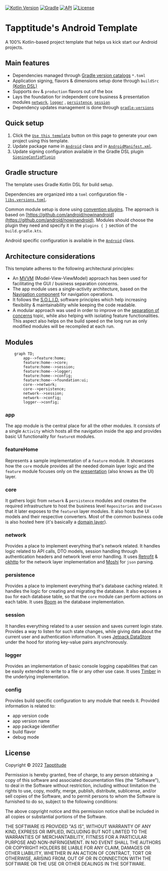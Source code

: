 [![Kotlin Version](https://img.shields.io/badge/kotlin-1.8.21-blue.svg)](http://kotlinlang.org/)
[![Gradle](https://img.shields.io/badge/gradle-8.1.1-blue.svg)](https://lv.binarybabel.org/catalog/gradle/latest)
[![API](https://img.shields.io/badge/API-26%2B-blue.svg)](https://android-arsenal.com/api?level=26)
[![License](https://img.shields.io/badge/License-MIT-lightgrey.svg)](https://en.wikipedia.org/wiki/MIT_License)

# Tapptitude's Android Template

A 100% Kotlin-based project template that helps us kick start our Android projects.

## Main features

- Dependencies managed
  through [Gradle version catalogs](https://docs.gradle.org/current/userguide/platforms.html#sub:version-catalog) `*.toml`
- Application signing, flavors & dimensions setup done
  through  `buildSrc` [(Kotlin DSL)](https://docs.gradle.org/current/userguide/kotlin_dsl.html)
- Supports `dev` & `production` flavors out of the box
- Lays the foundation for independent core business & presentation modules [`network`](#network), [`logger`](#logger)
  , [`persistence`](#persistence), [`session`](#session)
- Dependency updates management is done through [`gradle-versions`](https://github.com/ben-manes/gradle-versions-plugin)

## Quick setup

1. Click the [`Use this template`](https://github.com/tapptitude/AndroidKotlinMVVMTemplate/generate) button on this page
   to generate your own project using this template.
2. Update package name in [`Android`](buildSrc/src/main/kotlin/configuration/Android.kt)
   class and in [`AndroidManifest.xml`](app/src/main/AndroidManifest.xml).
3. Update signing configuration available in the Gradle DSL
   plugin [`SigningConfigPlugin`](buildSrc/src/main/kotlin/SigningConfigPlugin.kt)

## Gradle structure

The template uses Gradle Kotlin DSL for build setup.

Dependencies are organized into a `toml` configuration file - [`libs.versions.toml`](gradle/libs.versions.toml).

Common module setup is done using [convention plugins](buildSrc/src/main/kotlin). The approach is based
on [https://github.com/android/nowinandroid](https://github.com/android/nowinandroid).
Modules should choose the plugin they need and specify it in the `plugins { }` section of the `build.gradle.kts`.

Android specific configuration is available in the [`Android`](buildSrc/src/main/kotlin/configuration/Android.kt)
class.

## Architecture considerations

This template adheres to the following architectural principles:

- An [MVVM](https://en.wikipedia.org/wiki/Model%E2%80%93view%E2%80%93viewmodel) (Model-View-ViewModel) approach has been
  used for facilitating the GUI / business separation concerns.
- The app module uses a single-activity architecture, based on
  the [Navigation component](https://developer.android.com/guide/navigation/navigation-getting-started) for navigation
  operations.
- It follows the [S.O.L.I.D.](https://en.wikipedia.org/wiki/SOLID) software principles which help increasing flexibility
  & maintainability while keeping the code readable.
- A modular approach was used in order to improve on
  the [separation of concerns](https://en.wikipedia.org/wiki/Separation_of_concerns) topic, while also helping with
  isolating feature functionalities. This aspect also helps on the build speed on the long run as only modified modules
  will be recompiled at each run.

## Modules

```mermaid
    graph TD;
        app-->feature:home;
        feature:home-->core;
        feature:home-->session;
        feature:home-->logger;
        feature:home-->config;
        feature:home-->foundation:ui;
        core-->network;
        core-->persistence;
        network-->session;
        network-->config;
        logger-->config;
```

### app

The app module is the central place for all the other modules. It consists of a single `Activity` which hosts all the
navigation inside the app and provides basic UI functionality for `featureX` modules.

### featureHome

Represents a sample implementation of a `feature` module. It showcases how the `core` module provides all the needed
domain layer logic and the `feature` module focuses only on
the [presentation](https://developer.android.com/jetpack/guide/ui-layer) (also knows as the UI) layer.

### core

It gathers logic from `network` & `persistence` modules and creates the required infrastructure to host the business
level `Repositories` and `UseCases` that it later exposes to the `featureX` layer modules. It also hosts the UI models
and their respective converters. Most of the common business code is also hosted here (it's basically
a [domain layer](https://developer.android.com/jetpack/guide/domain-layer)).

### network

Provides a place to implement everything that's network related. It handles logic related to API calls, DTO models,
session handling through authentication headers and network level error handling. It
uses [Retrofit](https://square.github.io/retrofit/) & [okhttp](https://square.github.io/okhttp/) for the network layer
implementation and [Moshi](https://github.com/square/moshi) for `json` parsing.

### persistence

Provides a place to implement everything that's database caching related. It handles the logic for creating and migrating the database.
It also exposes a `Dao` for each database table, so that the `core` module can perform actions on each table. It uses
[Room](https://developer.android.com/training/data-storage/room) as the database implementation.

### session

It handles everything related to a user session and saves current login state. Provides a way to listen for such state
changes, while giving data about the current user and authentication information. It
uses [Jetpack DataStore](https://developer.android.com/topic/libraries/architecture/datastore) under the hood for
storing key-value pairs asynchronously.

### logger

Provides an implementation of basic console logging capabilities that can be easily extended to write to a file or any
other use case. It uses [Timber](https://github.com/JakeWharton/timber) in the underlying implementation.

### config

Provides build specific configuration to any module that needs it. Provided information is related to:

- app version code
- app version name
- app package identifier
- build flavor
- debug mode

## License

Copyright © 2022 [Tapptitude](https://www.tapptitude.com/)

Permission is hereby granted, free of charge, to any person obtaining a copy of this software and associated
documentation files (the "Software"), to deal in the Software without restriction, including without limitation the
rights to use, copy, modify, merge, publish, distribute, sublicense, and/or sell copies of the Software, and to permit
persons to whom the Software is furnished to do so, subject to the following conditions:

The above copyright notice and this permission notice shall be included in all copies or substantial portions of the
Software.

THE SOFTWARE IS PROVIDED "AS IS", WITHOUT WARRANTY OF ANY KIND, EXPRESS OR IMPLIED, INCLUDING BUT NOT LIMITED TO THE
WARRANTIES OF MERCHANTABILITY, FITNESS FOR A PARTICULAR PURPOSE AND NON-INFRINGEMENT. IN NO EVENT SHALL THE AUTHORS OR
COPYRIGHT HOLDERS BE LIABLE FOR ANY CLAIM, DAMAGES OR OTHER LIABILITY, WHETHER IN AN ACTION OF CONTRACT, TORT OR
OTHERWISE, ARISING FROM, OUT OF OR IN CONNECTION WITH THE SOFTWARE OR THE USE OR OTHER DEALINGS IN THE SOFTWARE.
